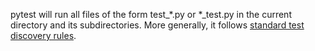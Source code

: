 pytest will run all files of the form test_*.py or *_test.py in the current directory and its subdirectories. More generally, it follows [standard test discovery rules](https://docs.pytest.org/en/latest/goodpractices.html#test-discovery).

